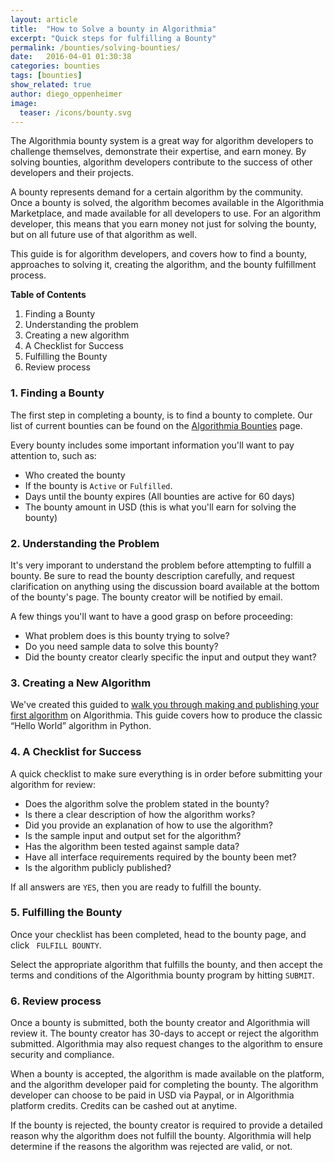 ```yaml
---
layout: article
title:  "How to Solve a bounty in Algorithmia"
excerpt: "Quick steps for fulfilling a Bounty"
permalink: /bounties/solving-bounties/
date:   2016-04-01 01:30:38
categories: bounties 
tags: [bounties]
show_related: true
author: diego_oppenheimer
image:
  teaser: /icons/bounty.svg
---
```

The Algorithmia bounty system is a great way for algorithm developers to challenge themselves, demonstrate their expertise, and earn money. By solving bounties, algorithm developers contribute to the success of other developers and their projects. 

A bounty represents demand for a certain algorithm by the community. Once a bounty is solved, the algorithm becomes available in the Algorithmia Marketplace, and made available for all developers to use. For an algorithm developer, this means that you earn money not just for solving the bounty, but on all future use of that algorithm as well.

This guide is for algorithm developers, and covers how to find a bounty, approaches to solving it, creating the algorithm, and the bounty fulfillment process.

**Table of Contents**

1. Finding a Bounty
2. Understanding the problem
3. Creating a new algorithm
4. A Checklist for Success
5. Fulfilling the Bounty
6. Review process

### 1. Finding a Bounty
The first step in completing a bounty, is to find a bounty to complete. Our list of current bounties can be found on the [Algorithmia Bounties](https://algorithmia.com/bounties) page.

Every bounty includes some important information you'll want to pay attention to, such as: 

* Who created the bounty
* If the bounty is ```Active``` or ```Fulfilled```. 
* Days until the bounty expires (All bounties are active for 60 days)
* The bounty amount in USD (this is what you'll earn for solving the bounty)


### 2. Understanding the Problem
It's very imporant to understand the problem before attempting to fulfill a bounty. Be sure to read the bounty description carefully, and request clarification on anything using the discussion board available at the bottom of the bounty's page. The bounty creator will be notified by email. 

A few things you'll want to have a good grasp on before proceeding:

* What problem does is this bounty trying to solve?
* Do you need sample data to solve this bounty?
* Did the bounty creator clearly specific the input and output they want?


### 3. Creating a New Algorithm
We've created this guided to [walk you through making and publishing your first algorithm](http://developers.algorithmia.com/basics/your_first_algo/) on Algorithmia. This guide covers how to produce the classic “Hello World” algorithm in Python.

### 4. A Checklist for Success
A quick checklist to make sure everything is in order before submitting your algorithm for review:

- Does the algorithm solve the problem stated in the bounty?
- Is there a clear description of how the algorithm works?
- Did you provide an explanation of how to use the algorithm?
- Is the sample input and output set for the algorithm?
- Has the algorithm been tested against sample data?
- Have all interface requirements required by the bounty been met?
- Is the algorithm publicly published?

If all answers are ```YES```, then you are ready to fulfill the bounty.

### 5. Fulfilling the Bounty
Once your checklist has been completed, head to the bounty page, and click ``` FULFILL BOUNTY```. 

Select the appropriate algorithm that fulfills the bounty, and then accept  the terms and conditions of the Algorithmia bounty program by hitting ```SUBMIT```.

### 6. Review process
Once a bounty is submitted, both the bounty creator and Algorithmia will review it. The bounty creator has 30-days to accept or reject the algorithm submitted. Algorithmia may also request changes to the algorithm to ensure security and compliance. 

When a bounty is accepted, the algorithm is made available on the platform, and the algorithm developer paid for completing the bounty. The algorithm developer can choose to be paid in USD via Paypal, or in Algorithmia platform credits. Credits can be cashed out at anytime.

If the bounty is rejected, the bounty creator is required to provide a detailed reason why the algorithm does not fulfill the bounty. Algorithmia will help determine if the reasons the algorithm was rejected are valid, or not. 

